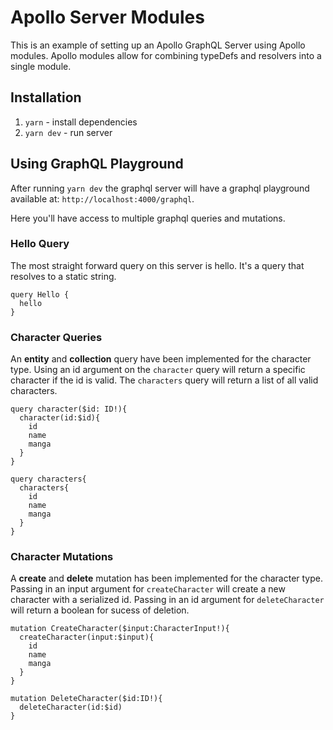 # Apollo Server Modules

This is an example of setting up an Apollo GraphQL Server using Apollo modules. Apollo modules allow for combining typeDefs and resolvers into a single module.

## Installation

1. `yarn` - install dependencies
2. `yarn dev` - run server

## Using GraphQL Playground

After running `yarn dev` the graphql server will have a graphql playground available at: `http://localhost:4000/graphql`.

Here you'll have access to multiple graphql queries and mutations.

### Hello Query

The most straight forward query on this server is hello. It's a query that resolves to a static string.

```
query Hello {
  hello
}
```

### Character Queries

An **entity** and **collection** query have been implemented for the character type. Using an id argument on the `character` query will return a specific character if the id is valid. The `characters` query will return a list of all valid characters.

```
query character($id: ID!){
  character(id:$id){
    id
    name
    manga
  }
}

query characters{
  characters{
    id
    name
    manga
  }
}
```

### Character Mutations

A **create** and **delete** mutation has been implemented for the character type. Passing in an input argument for `createCharacter` will create a new character with a serialized id. Passing in an id argument for `deleteCharacter` will return a boolean for sucess of deletion.

```
mutation CreateCharacter($input:CharacterInput!){
  createCharacter(input:$input){
    id
    name
    manga
  }
}

mutation DeleteCharacter($id:ID!){
  deleteCharacter(id:$id)
}
```